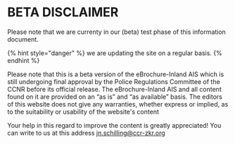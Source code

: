 # BETA DISCLAIMER

 Please note that we are currenty in our \(beta\) test phase of this information document.

{% hint style="danger" %}
we are updating the site on a regular basis. 
{% endhint %}

Please note that this is a beta version of the eBrochure-Inland AIS which is still undergoing final approval by the Police Regulations Committee of the CCNR before its official release. The eBrochure-Inland AIS  and all content found on it are provided on an “as is” and “as available” basis. The editors of this website does not give any warranties, whether express or implied, as to the suitability or usability of the website's content 

Your help in this regard to improve the content is greatly appreciated! You can write to us at this address jn.schilling@ccr-zkr.org

